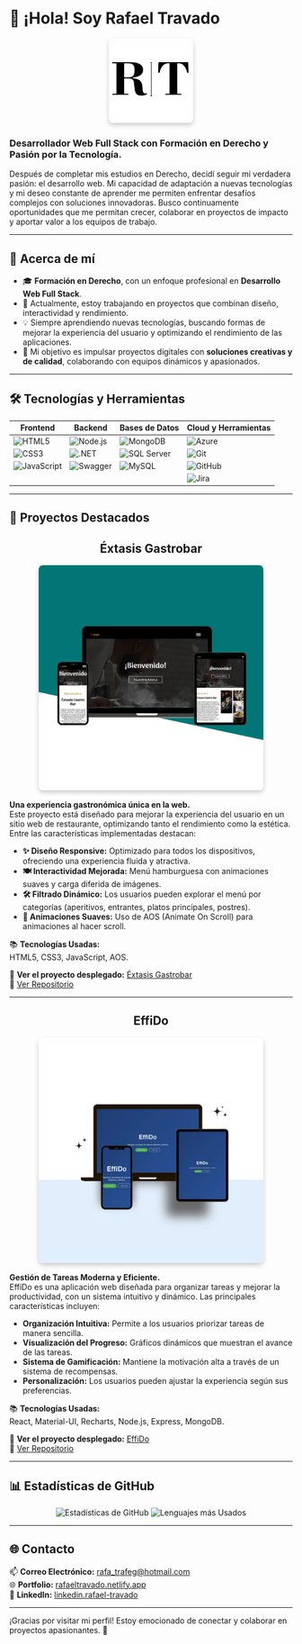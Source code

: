 # 👋 ¡Hola! Soy **Rafael Travado**

<div align="center">
  <img src="https://github.com/Rafael-TF/Portafolio/raw/main/public/RT.png" alt="Logo Rafael Travado" width="150" style="border-radius: 8px; box-shadow: 0 4px 8px rgba(0,0,0,0.2);"/>
</div>

### **Desarrollador Web Full Stack** con Formación en Derecho y Pasión por la Tecnología.

Después de completar mis estudios en Derecho, decidí seguir mi verdadera pasión: el desarrollo web. Mi capacidad de adaptación a nuevas tecnologías y mi deseo constante de aprender me permiten enfrentar desafíos complejos con soluciones innovadoras. Busco continuamente oportunidades que me permitan crecer, colaborar en proyectos de impacto y aportar valor a los equipos de trabajo.

---

## 🌱 Acerca de mí

- 🎓 **Formación en Derecho**, con un enfoque profesional en **Desarrollo Web Full Stack**.
- 🔭 Actualmente, estoy trabajando en proyectos que combinan diseño, interactividad y rendimiento.
- 💡 Siempre aprendiendo nuevas tecnologías, buscando formas de mejorar la experiencia del usuario y optimizando el rendimiento de las aplicaciones.
- 🚀 Mi objetivo es impulsar proyectos digitales con **soluciones creativas y de calidad**, colaborando con equipos dinámicos y apasionados.

---

## 🛠️ Tecnologías y Herramientas

<div align="center">

| **Frontend** | **Backend** | **Bases de Datos** | **Cloud y Herramientas** |
|--------------|-------------|--------------------|--------------------------|
| ![HTML5](https://img.shields.io/badge/HTML5-E34F26?style=for-the-badge&logo=html5&logoColor=white) | ![Node.js](https://img.shields.io/badge/Node.js-339933?style=for-the-badge&logo=nodedotjs&logoColor=white) | ![MongoDB](https://img.shields.io/badge/MongoDB-47A248?style=for-the-badge&logo=mongodb&logoColor=white) | ![Azure](https://img.shields.io/badge/Microsoft_Azure-0089D6?style=for-the-badge&logo=microsoft-azure&logoColor=white) |
| ![CSS3](https://img.shields.io/badge/CSS3-1572B6?style=for-the-badge&logo=css3&logoColor=white) | ![.NET](https://img.shields.io/badge/.NET-512BD4?style=for-the-badge&logo=dotnet&logoColor=white) | ![SQL Server](https://img.shields.io/badge/Microsoft%20SQL%20Server-CC2927?style=for-the-badge&logo=microsoft%20sql%20server&logoColor=white) | ![Git](https://img.shields.io/badge/Git-F05032?style=for-the-badge&logo=git&logoColor=white) |
| ![JavaScript](https://img.shields.io/badge/JavaScript-F7DF1E?style=for-the-badge&logo=javascript&logoColor=black) | ![Swagger](https://img.shields.io/badge/Swagger-85EA2D?style=for-the-badge&logo=swagger&logoColor=black) | ![MySQL](https://img.shields.io/badge/MySQL-4479A1?style=for-the-badge&logo=mysql&logoColor=white) | ![GitHub](https://img.shields.io/badge/GitHub-181717?style=for-the-badge&logo=github&logoColor=white) |
|              |             |                    | ![Jira](https://img.shields.io/badge/Jira-0052CC?style=for-the-badge&logo=jira&logoColor=white) |

</div>

---

## 🚀 Proyectos Destacados

<div align="center">
  <h2>Éxtasis Gastrobar</h2>
  <img src="https://github.com/Rafael-TF/Portafolio/raw/main/src/Recursos/extasis/Extasis.png" alt="Éxtasis Gastrobar" width="400" style="border-radius: 8px; box-shadow: 0 4px 8px rgba(0,0,0,0.2);"/>
</div>

**Una experiencia gastronómica única en la web.**  
Este proyecto está diseñado para mejorar la experiencia del usuario en un sitio web de restaurante, optimizando tanto el rendimiento como la estética. Entre las características implementadas destacan:

- **✨ Diseño Responsive:** Optimizado para todos los dispositivos, ofreciendo una experiencia fluida y atractiva.
- **🍽️ Interactividad Mejorada:** Menú hamburguesa con animaciones suaves y carga diferida de imágenes.
- **🛠️ Filtrado Dinámico:** Los usuarios pueden explorar el menú por categorías (aperitivos, entrantes, platos principales, postres).
- **🎨 Animaciones Suaves:** Uso de AOS (Animate On Scroll) para animaciones al hacer scroll.

📚 **Tecnologías Usadas:**  
HTML5, CSS3, JavaScript, AOS.

🔗 **Ver el proyecto desplegado:** [Éxtasis Gastrobar](https://extasis-gastrobar-rafaeltravado.netlify.app/)  
🔗 [Ver Repositorio](https://github.com/Rafael-TF/Restaurante)

---

<div align="center">
  <h2>EffiDo</h2>
  <img src="https://github.com/Rafael-TF/Portafolio/raw/main/src/Recursos/effido/EFFIDO.jpg" alt="EffiDo" width="400" style="border-radius: 8px; box-shadow: 0 4px 8px rgba(0,0,0,0.2);"/>
</div>

**Gestión de Tareas Moderna y Eficiente.**  
EffiDo es una aplicación web diseñada para organizar tareas y mejorar la productividad, con un sistema intuitivo y dinámico. Las principales características incluyen:

- **Organización Intuitiva:** Permite a los usuarios priorizar tareas de manera sencilla.
- **Visualización del Progreso:** Gráficos dinámicos que muestran el avance de las tareas.
- **Sistema de Gamificación:** Mantiene la motivación alta a través de un sistema de recompensas.
- **Personalización:** Los usuarios pueden ajustar la experiencia según sus preferencias.

📚 **Tecnologías Usadas:**  
React, Material-UI, Recharts, Node.js, Express, MongoDB.

🔗 **Ver el proyecto desplegado:** [EffiDo](https://effido.onrender.com/)  
🔗 [Ver Repositorio](https://github.com/Rafael-TF/EffiDo)

---

## 📊 Estadísticas de GitHub

<div align="center">
  <img src="https://github-readme-stats.vercel.app/api?username=Rafael-TF&show_icons=true&theme=radical&hide=prs&count_private=true" alt="Estadísticas de GitHub" width="400"/>
  <img src="https://github-readme-stats.vercel.app/api/top-langs/?username=Rafael-TF&layout=compact&theme=radical&hide=css" alt="Lenguajes más Usados" width="400"/>
</div>

---

## 🌐 Contacto

📫 **Correo Electrónico:** [rafa_trafeg@hotmail.com](mailto:rafa_trafeg@hotmail.com)  
🌐 **Portfolio:** [rafaeltravado.netlify.app](https://rafaeltravado.netlify.app/)  
💼 **LinkedIn:** [linkedin.rafael-travado](https://www.linkedin.com/in/rafael-travado-4a1b6437/)

---

¡Gracias por visitar mi perfil! Estoy emocionado de conectar y colaborar en proyectos apasionantes. 🚀
